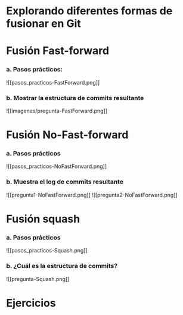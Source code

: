 # Explorando diferentes formas de fusionar en Git
# Fusión Fast-forward

### a. Pasos prácticos: 
![[pasos_practicos-FastForward.png]]
### b. Mostrar la estructura de commits resultante
![[imagenes/pregunta-FastForward.png]]
# Fusión No-Fast-forward

### a. Pasos prácticos
![[pasos_practicos-NoFastForward.png]]
### b. Muestra el log de commits resultante
![[pregunta1-NoFastForward.png]]
![[pregunta2-NoFastForward.png]]
# Fusión squash

### a. Pasos prácticos
![[pasos_practicos-Squash.png]]
### b. ¿Cuál es la estructura de commits?
![[pregunta-Squash.png]]
# Ejercicios
